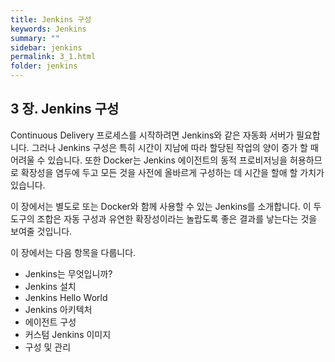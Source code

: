 ```yaml
---
title: Jenkins 구성
keywords: Jenkins
summary: ""
sidebar: jenkins
permalink: 3_1.html
folder: jenkins
---
```


## 3 장. Jenkins 구성

Continuous Delivery 프로세스를 시작하려면 Jenkins와 같은 자동화 서버가 필요합니다. 그러나 Jenkins 구성은 특히 시간이 지남에 따라 할당된 작업의 양이 증가 할 때 어려울 수 있습니다. 또한 Docker는 Jenkins 에이전트의 동적 프로비저닝을 허용하므로 확장성을 염두에 두고 모든 것을 사전에 올바르게 구성하는 데 시간을 할애 할 가치가 있습니다.

이 장에서는 별도로 또는 Docker와 함께 사용할 수 있는 Jenkins를 소개합니다. 이 두 도구의 조합은 자동 구성과 유연한 확장성이라는 놀랍도록 좋은 결과를 낳는다는 것을 보여줄 것입니다.

이 장에서는 다음 항목을 다룹니다.

* Jenkins는 무엇입니까?
* Jenkins 설치
* Jenkins Hello World
* Jenkins 아키텍처
* 에이전트 구성
* 커스텀 Jenkins 이미지
* 구성 및 관리